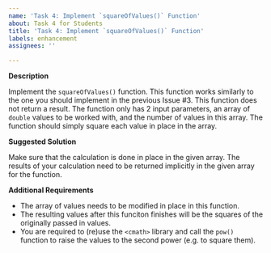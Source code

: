```yaml
---
name: 'Task 4: Implement `squareOfValues()` Function'
about: Task 4 for Students
title: 'Task 4: Implement `squareOfValues()` Function'
labels: enhancement
assignees: ''

---
```


**Description**

Implement the `squareOfValues()` function.  This function works similarly to the one you should implement in the previous Issue #3.  This function does not return a result.  The function only has 2 input parameters, an array of `double` values to be worked with, and the number of values in this array.  The function should simply square each value in place in the array.

**Suggested Solution**

Make sure that the calculation is done in place in the given array.  The results of your calculation need to be returned implicitly in the given array for the function.

**Additional Requirements**

- The array of values needs to be modified in place in this function.
- The resulting values after this funciton finishes will be the squares of the originally passed in values.
- You are required to (re)use the `<cmath>` library and call the `pow()` function
  to raise the values to the second power (e.g. to square them).

